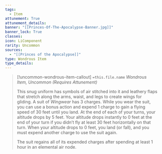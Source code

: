 ```yaml
---
tags:
  - Item
attunement: True
attunement_details: 
banner: "[[Princes-Of-The-Apocalypse-Banner.jpg]]"
banner_lock: True
classes:
icon: LiComponent
rarity: Uncommon
sources:
  - "[[Princes of the Apocalypse]]"
type: Wondrous Item
type_details: 
---
```

>[!uncommon-wondrous-item-callout] `=this.file.name`
>*Wondrous Item, Uncommon (Requires Attunement)*
>
>This snug uniform has symbols of air stitched into it and leathery flaps that stretch along the arms, waist, and legs to create wings for gliding. A suit of *Wingwear* has 3 charges. While you wear the suit, you can use a bonus action and expend 1 charge to gain a flying speed of 30 feet until you land. At the end of each of your turns, your altitude drops by 5 feet. Your altitude drops instantly to 0 feet at the end of your turn if you didn’t fly at least 30 feet horizontally on that turn. When your altitude drops to 0 feet, you land (or fall), and you must expend another charge to use the suit again.
>
>The suit regains all of its expended charges after spending at least 1 hour in an elemental air node.
>
>
